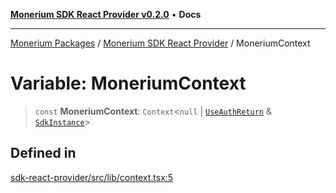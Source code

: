 [**Monerium SDK React Provider v0.2.0**](../Packages.md) • **Docs**

---

[Monerium Packages](../../Packages.md) / [Monerium SDK React Provider](../Monerium%20SDK%20React%20Provider.md) / MoneriumContext

# Variable: MoneriumContext

> `const` **MoneriumContext**: `Context`\<`null` \| [`UseAuthReturn`](../type-aliases/UseAuthReturn.md) & [`SdkInstance`](../type-aliases/SdkInstance.md)\>

## Defined in

[sdk-react-provider/src/lib/context.tsx:5](https://github.com/monerium/js-monorepo/blob/main/packages/sdk-react-provider/src/lib/context.tsx#L5)
